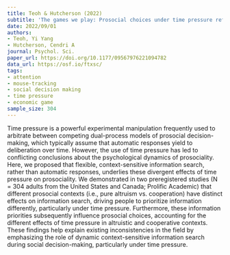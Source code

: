 ```yaml
---
title: Teoh & Hutcherson (2022)
subtitle: 'The games we play: Prosocial choices under time pressure reflect context-sensitive information priorities'
date: 2022/09/01
authors:
- Teoh, Yi Yang
- Hutcherson, Cendri A
journal: Psychol. Sci.
paper_url: https://doi.org/10.1177/09567976221094782
data_url: https://osf.io/ftxsc/
tags:
- attention
- mouse-tracking
- social decision making
- time pressure
- economic game
sample_size: 304
---
```


Time pressure is a powerful experimental manipulation frequently used to arbitrate between competing dual-process models of prosocial decision-making, which typically assume that automatic responses yield to deliberation over time. However, the use of time pressure has led to conflicting conclusions about the psychological dynamics of prosociality. Here, we proposed that flexible, context-sensitive information search, rather than automatic responses, underlies these divergent effects of time pressure on prosociality. We demonstrated in two preregistered studies (N = 304 adults from the United States and Canada; Prolific Academic) that different prosocial contexts (i.e., pure altruism vs. cooperation) have distinct effects on information search, driving people to prioritize information differently, particularly under time pressure. Furthermore, these information priorities subsequently influence prosocial choices, accounting for the different effects of time pressure in altruistic and cooperative contexts. These findings help explain existing inconsistencies in the field by emphasizing the role of dynamic context-sensitive information search during social decision-making, particularly under time pressure.
